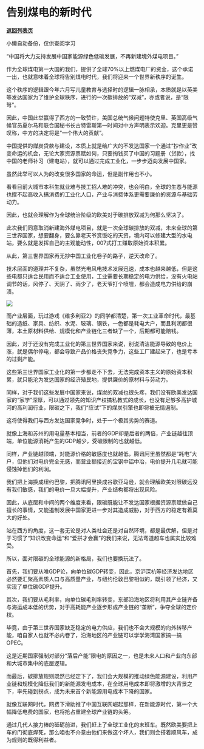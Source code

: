 # 告别煤电的新时代

[**返回列表页**](/gzh/政事堂2019)

小懒自动备份，仅供查阅学习

“中国将大力支持发展中国家能源绿色低碳发展，不再新建境外煤电项目。”

  

作为全球煤电第一大国的我们，提供了全球70%以上燃煤电厂的资金，这个承诺一出，也就意味着全球将告别煤电时代，我们将迎来一个世界新秩序的诞生。

  

这个秩序的逻辑跟今年六月写儿童教育与选择时的逻辑一脉相承，本质就是以英美等发达国家为了维护全球秩序，进行的一次碳排放的“双减”，亦或者说，是“限弩”。  

  

因此，中国此举赢得了西方的一致赞许，美国总统气候问题特使克里、英国高级气候官员夏尔马和联合国秘书长古特雷斯第一时间对中方声明表示欢迎。克里更是赞叹称，中方的决定将是“一个伟大的贡献”。

  

中国提供的煤炭贷款与建设，本质上就是给广大的不发达国家一个通过“抄作业”改变命运的机会，无论大家资源禀赋如何，只要掏钱买了中国的习题册（贷款），找中国的老师补习（建电站），就可以通过完成工业化，一步步迈向发展中国家。  

  

虽然此举可以人为的改变很多国家的命运，但是副作用也不小。

  

看看目前大城市本科生就业难与技工招人难的冲突，也会明白，全球的生态与能源也撑不起高收入搞消费的工业化人口，产业与消费体系更需要廉价的资源与基础劳动力。

  

因此，也就会理解作为全球统治阶级的欧美对于碳排放双减为何那么坚决了。  

  

此次我们同意取消新建海外煤电项目，就是一次全球碳排放的双减，未来全球的第三世界国家，想要翻身，要么靠老天爷赏饭吃的天资，境内可以修建大型的水电站，要么就是发挥自己的主观能动性，007式打工赚取原始资本积累。  

  

从此，第三世界国家再无抄中国工业化卷子的路子，逆天改命了。

  

技术层面的道理并不复杂，虽然光电风电技术发展迅速，成本也越来越低，但是这些电都只适合民用而不适合工业使用，工业需要长期稳定的电力供给，没有火电站调节的话，风停了、天阴了、雨少了，老天爷打个喷嚏，都会造成电力供给的崩溃。

  

![](https://mmbiz.qpic.cn/mmbiz_jpg/rxhS23yu8cNx8R4bNpIOYiaDMuvicFUzJaycCvXOSZKibILgIjjibyFT0qwlgIxicTJfU4uTJteRpGUg4aa4EUrAZPA/640?wx_fmt=jpeg)

  

而产业层面，玩过游戏《维多利亚2》的同学都清楚，第一次工业革命时代，最基础的造纸、家具、纺织、水泥、玻璃、钢铁，一色都是耗电大户，而且利润都很薄，本土原材料供给、规模化和产业链化三者缺了一个，后期都可能赔钱。

  

因此，对于还没有完成工业化的第三世界国家来说，别说清洁能源导致的电价上涨，就是偶尔停电，都会导致产品价格丧失竞争力，这些工厂建起来了，也是亏本的过剩产能。

  

这些第三世界国家工业化的第一步都走不下去，无法完成资本主义的原始资本积累，就只能沦为发达国家的经济殖民地，提供廉价的原材料与劳动力。

  

同样，对于我们这些发展中国家来说，煤炭的双减也很头疼，我们没有欧美发达国家的“家学”深厚，可以通过领先的知识产权搞私教式的成长，也没有足够多高护城河的高利润行业，限碳之下，我们“应试”下的煤炭引擎也即将被无情遏制。

  

这将使得我们与西方发达国家竞争时，处于一个极其劣势的赛道。  

  

就像上海和苏州的用电量基本相当，前者的GDP却是后者的两倍，产业链越往顶端，单位能源消耗产生的GDP越少，受碳限制的也就越低。

  

同样，产业链越顶端，对能源价格的敏感度也就越低，腾讯阿里虽然都是“耗电”大户，但他们对电价完全无感，而营业额接近的宝钢中铝中冶，电价提升几毛就可能侵蚀掉他们的利润。

  

我们把上海换成纽约巴黎，把腾讯阿里换成谷歌亚马逊，就会理解欧美对限碳远没有我们敏感，我们的电价一旦大幅提升，产业结构都将出现风险。

  

因此，从底层和中间的两个维度来看，限碳既能让不发达国家根据资源禀赋做自己擅长的事情，又能遏制发展中国家更进一步对其造成威胁，对于西方的稳定有着莫大的好处。

  

站在西方的角度，这一套无论是对人类社会还是对自然环境，都是最优解，但是对于习惯了“知识改变命运”和“爱拼才会赢”的我们来说，无法弯道超车也属实比较难受。  

  

所以，面对限碳的全球能源的新格局，我们也要换玩法了。

  

首先，我们要从唯GDP论，向单位碳GDP转变，因此，京沪深杭等经济发达地区必然要汇聚高素质人口与高质量产业，与纽约伦敦巴黎相似的，既引领了经济，又实现了单位碳GDP提升。

  

其次，我们要从毛利率，向单位碳毛利率转变，东部沿海地区将利用其产业链齐备与海运成本低的优势，对于高耗能产业逐步形成产业链的“垄断”，争夺全球的定价权。

  

毕竟，由于第三世界国家缺乏稳定的电力供应，我们也不会大规模的向外转移产能，咱自家人也就不必内卷了，沿海地区的产业链可以学学海湾国家搞一搞OPEC。

  

这是近期国家强制对部分“落后产能”限电的原因之一，也是未来人口和产业向东部和大城市集中的底层逻辑。

  

而最后，碳排放规则既然已经定下了，我们会大规模的推动绿色能源建设，利用产业链和规模化降低我们的新能源发电成本，在全球用电成本即将激增的大背景之下，率先碰到拐点，成为未来首个新能源用电成本下降的国家。  

  

就像互联网时代，网费下滑助推了中国互联网崛起那样，在新能源时代，第一个大幅降低电费的国家，也将抢占重建全球产业链的头筹。  

  

通过几代人接力棒的砥砺前进，我们赶上了全球工业化的末班车。既然欧美要把上车的门彻底焊死，那么咱也不介意由他们来做这个坏人，我们则会搭着顺风车，成为规则的既得利益者。  

  

